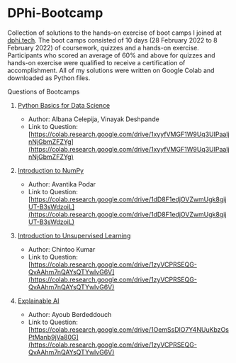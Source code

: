 # DPhi-Bootcamp

Collection of solutions to the hands-on exercise of boot camps I joined at [dphi.tech](https://dphi.tech/).
The boot camps consisted of 10 days (28 February 2022 to 8 February 2022) of coursework, quizzes and a hands-on exercise. Participants who scored an average of 60% and above for quizzes and hands-on exercise were qualified to receive a certification of accomplishment. All of my solutions were written on Google Colab and downloaded as Python files.




Questions of Bootcamps

1. [Python Basics for Data Science](https://dphi.tech/bootcamps/introduction-to-python-basics-for-data-science?utm_source=header)
   - Author: Albana Celepija, Vinayak Deshpande
   - Link to Question: [https://colab.research.google.com/drive/1xyyfVMGF1W9Uq3UIPaaljnNjGbmZFZYg](https://colab.research.google.com/drive/1xyyfVMGF1W9Uq3UIPaaljnNjGbmZFZYg)

2. [Introduction to NumPy](https://dphi.tech/bootcamps/introduction-to-numpy?utm_source=header)
   - Author: Avantika Podar
   - Link to Question: [https://colab.research.google.com/drive/1dD8F1edjOVZwmUgk8gijUT-B3sWdzoiL](https://colab.research.google.com/drive/1dD8F1edjOVZwmUgk8gijUT-B3sWdzoiL)

3. [Introduction to Unsupervised Learning](https://dphi.tech/bootcamps/introduction-to-unsupervised-learning?utm_source=header)
   - Author: Chintoo Kumar
   - Link to Question: [https://colab.research.google.com/drive/1zyVCPRSEQG-QvAAhm7nQAYsQTYwlvG6V](https://colab.research.google.com/drive/1zyVCPRSEQG-QvAAhm7nQAYsQTYwlvG6V)

4. [Explainable AI](https://dphi.tech/bootcamps/explainable-ai?utm_source=header)
   - Author: Ayoub Berdeddouch
   - Link to Question: [https://colab.research.google.com/drive/1OemSsDlO7Y4NUuKbzOsPtManb9jVa80G](https://colab.research.google.com/drive/1zyVCPRSEQG-QvAAhm7nQAYsQTYwlvG6V)
